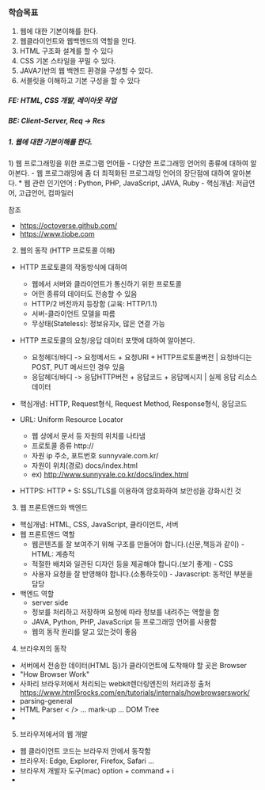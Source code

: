 ### 학습목표

1. 웹에 대한 기본이해를 한다.
2. 웹클라이언트와 웹백엔드의 역할을 안다.
3. HTML 구조화 설계를 할 수 있다
4. CSS 기본 스타일을 꾸밀 수 있다.
5. JAVA기반의 웹 백엔드 환경을 구성할 수 있다.
6. 서블릿을 이해하고 기본 구성을 할 수 있다

##### FE: HTML, CSS 개발, 레이아웃 작업
##### BE: Client-Server, Req -> Res


<h5> 1. 웹에 대한 기본이해를 한다. </h5>
1) 웹 프로그래밍을 위한 프로그램 언어들
- 다양한 프로그래밍 언어의 종류에 대하여 알아본다.
- 웹 프로그래밍에 좀 더 최적화된 프로그래밍 언어의 장단점에 대하여 알아본다.
  * 웹 관련 인기언어
    : Python, PHP, JavaScript, JAVA, Ruby
- 핵심개념: 저급언어, 고급언어, 컴파일러

참조
+ https://octoverse.github.com/
+ https://www.tiobe.com


2) 웹의 동작 (HTTP 프로토콜 이해)
- HTTP 프로토콜의 작동방식에 대하여
    * 웹에서 서버와 클라이언트가 통신하기 위한 프로토콜
    * 어떤 종류의 데이터도 전송할 수 있음
    * HTTP/2 버전까지 등장함 (교육: HTTP/1.1)
    * 서버-클라이언트 모델을 따름
    * 무상태(Stateless): 정보유지x, 많은 연결 가능
- HTTP 프로토콜의 요청/응답 데이터 포맷에 대하여 알아본다.
    * 요청헤더/바디 -> 요청메서드 + 요청URI + HTTP프로토콜버전 | 요청바디는 POST, PUT 메서드인 경우 있음
    * 응답헤더/바디 -> 응답HTTP버전 + 응답코드 + 응답메시지 | 실제 응답 리소스 데이터
- 핵심개념: HTTP, Request형식, Request Method, Response형식, 응답코드

- URL: Uniform Resource Locator
  - 웹 상에서 문서 등 자원의 위치를 나타냄
  - 프로토콜 종류            http://
  - 자원 ip 주소, 포트번호    sunnyvale.com.kr/
  - 자원이 위치(경로)        docs/index.html
  - ex) http://www.sunnyvale.co.kr/docs/index.html

- HTTPS: HTTP + S: SSL/TLS를 이용하여 암호화하여 보안성을 강화시킨 것


3) 웹 프론트앤드와 백엔드
- 핵심개념: HTML, CSS, JavaScript, 클라이언트, 서버
- 웹 프론트앤드 역할
  * 웹콘텐츠를 잘 보여주기 위해 구조를 만들어야 합니다.(신문,책등과 같이) - HTML: 계층적
  * 적절한 배치와 일관된 디자인 등을 제공해야 합니다.(보기 좋게) - CSS
  * 사용자 요청을 잘 반영해야 합니다.(소통하듯이) - Javascript: 동적인 부분을 담당
- 백엔드 역할
  * server side
  * 정보를 처리하고 저장하며 요청에 따라 정보를 내려주는 역할을 함
  * JAVA, Python, PHP, JavaScript 등 프로그래밍 언어를 사용함
  * 웹의 동작 원리를 알고 있는것이 좋음

4) 브라우저의 동작
- 서버에서 전송한 데이터(HTML 등)가 클라이언트에 도착해야 할 곳은 Browser
- "How Browser Work"
- 사파리 브라우저에서 처리되는 webkit렌더링엔진의 처리과정
출처 https://www.html5rocks.com/en/tutorials/internals/howbrowserswork/
- parsing-general
- HTML Parser < /> ... mark-up ... DOM Tree
- 

5) 브라우저에서의 웹 개발
- 웹 클라이언트 코드는 브라우저 안에서 동작함
- 브라우저: Edge, Explorer, Firefox, Safari ...
- 브라우저 개발자 도구(mac) option + command + i
- <script /> : JavaScript code
- <meta /> : 문서에 대한 설명
- <style /> : CSS code
  - HTML안에 JavaScript, CSS 코드가 예상치 못한 곳에 위치할 수 있음
- <head> html 문서에 대한 추가적인 설명, 자세한 문서에 대한 정보, 눈에 보이는 것을 정의하는 것은 아님
- <tag class="title"> 안녕하세요</tag> - html은 tag 를 사용해서 표현함

* HTML 코드 - jsbin.com / 회원가입 후 
'''
<!DOCTYPE html>
<html>
<head>
 <meta charset="utf-8">
 <meta name="viewport" content="width=device-width">
 <title> JS Bin</title>
</head>
<body>
...
 </body>
</html>
'''
 
 




